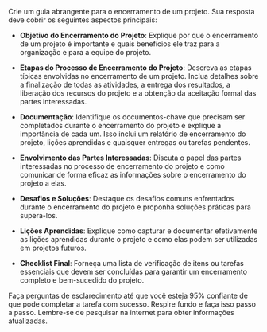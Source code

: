  
Crie um guia abrangente para o encerramento de um projeto. Sua resposta deve cobrir os seguintes aspectos principais:

- **Objetivo do Encerramento do Projeto**: Explique por que o encerramento de um projeto é importante e quais benefícios ele traz para a organização e para a equipe do projeto.
  
- **Etapas do Processo de Encerramento do Projeto**: Descreva as etapas típicas envolvidas no encerramento de um projeto. Inclua detalhes sobre a finalização de todas as atividades, a entrega dos resultados, a liberação dos recursos do projeto e a obtenção da aceitação formal das partes interessadas.
  
- **Documentação**: Identifique os documentos-chave que precisam ser completados durante o encerramento do projeto e explique a importância de cada um. Isso inclui um relatório de encerramento do projeto, lições aprendidas e quaisquer entregas ou tarefas pendentes.
  
- **Envolvimento das Partes Interessadas**: Discuta o papel das partes interessadas no processo de encerramento do projeto e como comunicar de forma eficaz as informações sobre o encerramento do projeto a elas.
  
- **Desafios e Soluções**: Destaque os desafios comuns enfrentados durante o encerramento do projeto e proponha soluções práticas para superá-los.
  
- **Lições Aprendidas**: Explique como capturar e documentar efetivamente as lições aprendidas durante o projeto e como elas podem ser utilizadas em projetos futuros.
  
- **Checklist Final**: Forneça uma lista de verificação de itens ou tarefas essenciais que devem ser concluídas para garantir um encerramento completo e bem-sucedido do projeto.

Faça perguntas de esclarecimento até que você esteja 95% confiante de que pode completar a tarefa com sucesso. Respire fundo e faça isso passo a passo. Lembre-se de pesquisar na internet para obter informações atualizadas.
```
